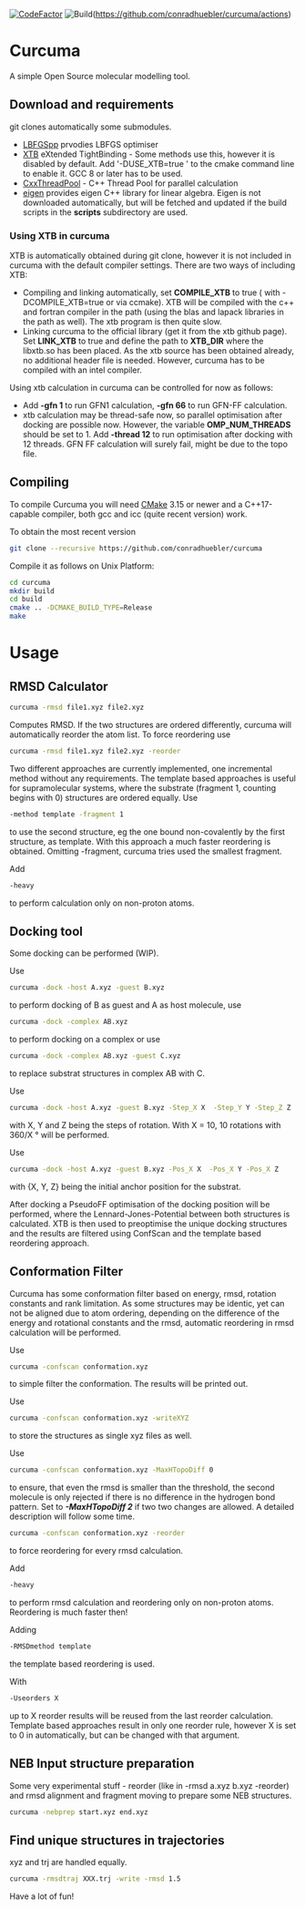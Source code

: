[![CodeFactor](https://www.codefactor.io/repository/github/conradhuebler/curcuma/badge)](https://www.codefactor.io/repository/github/conradhuebler/curcuma) ![Build](https://github.com/conradhuebler/curcuma/workflows/AutomaticBuild/badge.svg)(https://github.com/conradhuebler/curcuma/actions) 

# Curcuma

A simple Open Source molecular modelling tool.

## Download and requirements
git clones automatically some submodules.
- [LBFGSpp](https://github.com/yixuan/LBFGSpp/) prvodies LBFGS optimiser
- [XTB](https://github.com/grimme-lab/xtb) eXtended TightBinding - Some methods use this, however it is disabled by default. Add '-DUSE_XTB=true ' to the cmake command line to enable it. GCC 8 or later has to be used.
- [CxxThreadPool](https://github.com/conradhuebler/CxxThreadPool) - C++ Thread Pool for parallel calculation
- [eigen](https://gitlab.com/libeigen/eigen) provides eigen C++ library for linear algebra. Eigen is not downloaded automatically, but will be fetched and updated if the build scripts in the **scripts** subdirectory are used.

### Using XTB in curcuma
XTB is automatically obtained during git clone, however it is not included in curcuma with the default compiler settings. There are two ways of including XTB:
- Compiling and linking automatically, set **COMPILE_XTB** to true ( with -DCOMPILE_XTB=true or via ccmake). XTB will be compiled with the c++ and fortran compiler in the path (using the blas and lapack libraries in the path as well). The xtb program is then quite slow.
- Linking curcuma to the official library (get it from the xtb github page). Set **LINK_XTB** to true and define the path to **XTB_DIR** where the libxtb.so has been placed. As the xtb source has been obtained already, no additional header file is needed. However, curcuma has to be compiled with an intel compiler.

Using xtb calculation in curcuma can be controlled for now as follows:
- Add **-gfn 1** to run GFN1 calculation, **-gfn 66** to run GFN-FF calculation.
- xtb calculation may be thread-safe now, so parallel optimisation after docking are possible now. However, the variable **OMP_NUM_THREADS** should be set to 1. Add **-thread 12** to run optimisation after docking with 12 threads. GFN FF calculation will surely fail, might be due to the topo file.

## Compiling
To compile Curcuma you will need [CMake](https://cmake.org/download/) 3.15 or newer and a C++17-capable compiler, both gcc and icc (quite recent version) work.

To obtain the most recent version
```sh
git clone --recursive https://github.com/conradhuebler/curcuma
```

Compile it as follows on Unix Platform:
```sh
cd curcuma 
mkdir build
cd build
cmake .. -DCMAKE_BUILD_TYPE=Release
make
```

# Usage

## RMSD Calculator
```sh
curcuma -rmsd file1.xyz file2.xyz
```
Computes RMSD. If the two structures are ordered differently, curcuma will automatically reorder the atom list. To force reordering use
```sh
curcuma -rmsd file1.xyz file2.xyz -reorder
```

Two different approaches are currently implemented, one incremental method without any requirements. The template based approaches is useful for supramolecular systems, where the substrate (fragment 1, counting begins with 0) structures are ordered equally. Use
```sh
-method template -fragment 1
```
to use the second structure, eg the one bound non-covalently by the first structure, as template. With this approach a much faster reordering is obtained. Omitting -fragment, curcuma tries used the smallest fragment.

Add
```sh
-heavy
```
to perform calculation only on non-proton atoms.

## Docking tool
Some docking can be performed (WIP).

Use
```sh
curcuma -dock -host A.xyz -guest B.xyz
```
to perform docking of B as guest and A as host molecule, use
```sh
curcuma -dock -complex AB.xyz
```
to perform docking on a complex or use
```sh
curcuma -dock -complex AB.xyz -guest C.xyz
```
to replace substrat structures in complex AB with C.


Use
```sh
curcuma -dock -host A.xyz -guest B.xyz -Step_X X  -Step_Y Y -Step_Z Z
```
with X, Y and Z being the steps of rotation. With X = 10, 10 rotations with 360/X ° will be performed.

Use
```sh
curcuma -dock -host A.xyz -guest B.xyz -Pos_X X  -Pos_X Y -Pos_X Z
```
with {X, Y, Z} being the initial anchor position for the substrat.

After docking a PseudoFF optimisation of the docking position will be performed, where the Lennard-Jones-Potential between both structures is calculated. XTB is then used to preoptimise the unique docking structures and the results are filtered using ConfScan and the template based reordering approach.

## Conformation Filter
Curcuma has some conformation filter based on energy, rmsd, rotation constants and rank limitation. As some structures may be identic, yet can not be aligned due to atom ordering, depending on the difference of the energy and rotational constants and the rmsd, automatic reordering in rmsd calculation will be performed.

Use
```sh
curcuma -confscan conformation.xyz
```
to simple filter the conformation. The results will be printed out.

Use
```sh
curcuma -confscan conformation.xyz -writeXYZ
```
to store the structures as single xyz files as well.

Use
```sh
curcuma -confscan conformation.xyz -MaxHTopoDiff 0
```
to ensure, that even the rmsd is smaller than the threshold, the second molecule is only rejected if there is no difference in the hydrogen bond pattern. Set to ***-MaxHTopoDiff 2*** if two two changes are allowed. A detailed description will follow some time.
```sh
curcuma -confscan conformation.xyz -reorder
```
to force reordering for every rmsd calculation.

Add
```sh
-heavy
```
to perform rmsd calculation and reordering only on non-proton atoms. Reordering is much faster then!

Adding
```sh
-RMSDmethod template
```
the template based reordering is used.

With
```sh
-Useorders X
```
up to X reorder results will be reused from the last reorder calculation. Template based approaches result in only one reorder rule, however X is set to 0 in automatically, but can be changed with that argument.
## NEB Input structure preparation
Some very experimental stuff - reorder (like in -rmsd a.xyz b.xyz -reorder) and rmsd alignment and fragment moving to prepare some NEB structures.

```sh
curcuma -nebprep start.xyz end.xyz
```

## Find unique structures in trajectories
xyz and trj are handled equally.
```sh
curcuma -rmsdtraj XXX.trj -write -rmsd 1.5
```


Have a lot of fun!
